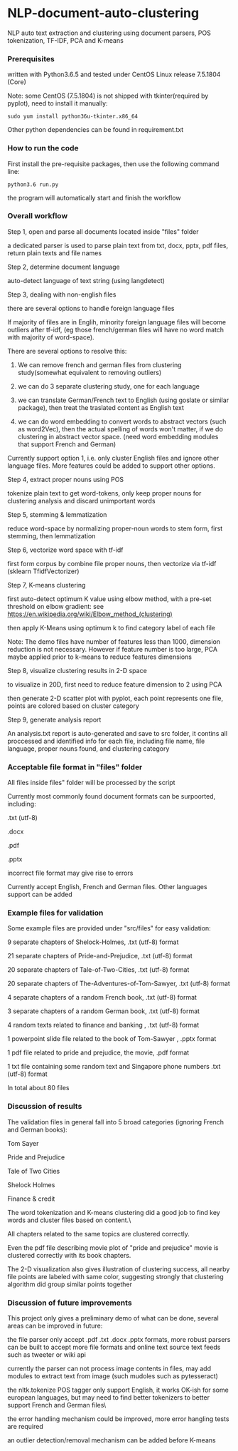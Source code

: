# NLP-document-auto-clustering
NLP auto text extraction and clustering using document parsers, POS tokenization, TF-IDF, PCA and K-means

### Prerequisites

written with Python3.6.5 and tested under CentOS Linux release 7.5.1804 (Core) 

Note: some CentOS (7.5.1804) is not shipped with tkinter(required by pyplot), need to install it manually:

```
sudo yum install python36u-tkinter.x86_64
```

Other python dependencies can be found in requirement.txt

### How to run the code

First install the pre-requisite packages, then use the following command line:

```
python3.6 run.py
```

the program will automatically start and finish the workflow

### Overall workflow

Step 1, open and parse all documents located inside "files" folder 

a dedicated parser is used to parse plain text from txt, docx, pptx, pdf files, return plain texts and file names

Step 2, determine document language

auto-detect language of text string (using langdetect)

Step 3, dealing with non-english files

there are several options to handle foreign language files

If majority of files are in Englih, minority foreign language files will become outliers after tf-idf, (eg those french/german files will have no word match with majority of word-space). 

There are several options to resolve this:

1. We can remove french and german files from clustering study(somewhat equivalent to removing outliers)

2. we can do 3 separate clustering study, one for each language

3. we can translate German/French text to English (using goslate or similar package), then treat the traslated content as English text

4. we can do word embedding to convert words to abstract vectors (such as word2Vec), then the actual spelling of words won't matter, if we do clustering in abstract vector space.  (need word embedding modules that support French and German)

Currently support option 1, i.e. only cluster English files and ignore other language files.  More features could be added to support other options.

Step 4, extract proper nouns using POS

tokenize plain text to get word-tokens, only keep proper nouns for clustering analysis and discard unimportant words

Step 5, stemming & lemmatization

reduce word-space by normalizing proper-noun words to stem form, first stemming, then lemmatization

Step 6, vectorize word space with tf-idf 

first form corpus by combine file proper nouns, then vectorize via tf-idf (sklearn TfidfVectorizer)

Step 7, K-means clustering

first auto-detect optimum K value using elbow method, with a pre-set threshold on elbow gradient: see https://en.wikipedia.org/wiki/Elbow_method_(clustering)

then apply K-Means using optimum k to find category label of each file

Note: The demo files have number of features less than 1000, dimension reduction is not necessary. However if feature number is too large, PCA maybe applied prior to k-means to reduce features dimensions

Step 8, visualize clustering results in 2-D space

to visualize in 20D, first need to reduce feature dimension to 2 using PCA

then generate 2-D scatter plot with pyplot, each point represents one file, points are colored based on cluster category

Step 9, generate analysis report

An analysis.txt report is auto-generated and save to src folder, it contins all proccessed and identified info for each file, including file name, file language, proper nouns found, and clustering category

### Acceptable file format in "files" folder

All files inside files" folder will be processed by the script

Currently most commonly found document formats can be surpoorted, including:

.txt (utf-8)

.docx

.pdf

.pptx

incorrect file format may give rise to errors

Currently accept English, French and German files. Other languages support can be added

### Example files for validation

Some example files are provided under "src/files" for easy validation:

9 separate chapters of Shelock-Holmes,		.txt (utf-8) format

21 separate chapters of Pride-and-Prejudice,		.txt (utf-8) format

20 separate chapters of Tale-of-Two-Cities,		.txt (utf-8) format

20 separate chapters of The-Adventures-of-Tom-Sawyer,		.txt (utf-8) format

4 separate chapters of a random French book,		.txt (utf-8) format

3 separate chapters of a random German book,		.txt (utf-8) format

4 random texts related to finance and banking ,		.txt (utf-8) format

1 powerpoint slide file related to the book of Tom-Sawyer ,	.pptx format

1 pdf file related to pride and prejudice, the movie,	 .pdf format

1 txt file containing some random text and Singapore phone numbers	.txt (utf-8) format

In total about 80 files

### Discussion of results

The validation files in general fall into 5 broad categories (ignoring French and German books):

Tom Sayer

Pride and Prejudice

Tale of Two Cities

Shelock Holmes

Finance & credit

The word tokenization and K-means clustering did a good job to find key words and cluster files based on content.\

All chapters related to the same topics are clustered correctly.

Even the pdf file describing movie plot of "pride and prejudice" movie is clustered correctly with its book chapters.

The 2-D visualization also gives illustration of clustering success, all nearby file points are labeled with same color, suggesting strongly that clustering algorithm did group similar points together

### Discussion of future improvements

This project only gives a preliminary demo of what can be done, several areas can be improved in future:

the file parser only accept .pdf .txt .docx .pptx formats,  more robust parsers can be built to accept more file formats and online text source text feeds such as tweeter or wiki api

currently the parser can not process image contents in files, may add modules to extract text from image (such mudoles such as pytesseract)

the nltk.tokenize POS tagger only support English, it works OK-ish for some european languages, but may need to find better tokenizers to better support French and German files\

the error handling mechanism could be improved, more error hangling tests are required

an outlier detection/removal mechanism can be added before K-means












